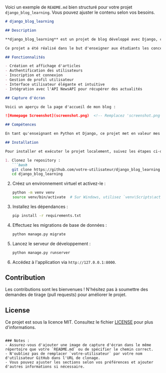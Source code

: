 Voici un exemple de `README.md` bien structuré pour votre projet `django_blog_learning`. Vous pouvez ajuster le contenu selon vos besoins.

```markdown
# django_blog_learning

## Description

**django_blog_learning** est un projet de blog développé avec Django, conçu spécifiquement pour des fins d'apprentissage. Ce projet permet de créer et d'afficher des articles dans un template élégant, tout en intégrant des fonctionnalités essentielles telles que l'authentification, l'enregistrement, la connexion et la gestion de profil.

Ce projet a été réalisé dans le but d'enseigner aux étudiants les concepts fondamentaux du développement web avec Django, tout en mettant en pratique leurs compétences en Python.

## Fonctionnalités

- Création et affichage d'articles
- Authentification des utilisateurs
- Inscription et connexion
- Gestion de profil utilisateur
- Interface utilisateur élégante et intuitive
- Intégration avec l'API NewsAPI pour récupérer des actualités

## Capture d'écran

Voici un aperçu de la page d'accueil de mon blog :

![Homepage Screenshot](screenshot.png)  <!-- Remplacez 'screenshot.png' par le nom de votre fichier d'image -->

## Compétences

En tant qu'enseignant en Python et Django, ce projet met en valeur mes compétences en développement web et en conception d'applications. Il sert également de ressource pédagogique pour mes étudiants, leur permettant d'apprendre à travers un projet pratique et engageant.

## Installation

Pour installer et exécuter le projet localement, suivez les étapes ci-dessous :

1. Clonez le repository :
   ```bash
   git clone https://github.com/votre-utilisateur/django_blog_learning.git
   cd django_blog_learning
   ```

2. Créez un environnement virtuel et activez-le :
   ```bash
   python -m venv venv
   source venv/bin/activate  # Sur Windows, utilisez `venv\Scripts\activate`
   ```

3. Installez les dépendances :
   ```bash
   pip install -r requirements.txt
   ```

4. Effectuez les migrations de base de données :
   ```bash
   python manage.py migrate
   ```

5. Lancez le serveur de développement :
   ```bash
   python manage.py runserver
   ```

6. Accédez à l'application via `http://127.0.0.1:8000`.

## Contribution

Les contributions sont les bienvenues ! N'hésitez pas à soumettre des demandes de tirage (pull requests) pour améliorer le projet.

## License

Ce projet est sous la licence MIT. Consultez le fichier [LICENSE](LICENSE) pour plus d'informations.
```

### Notes :
- Assurez-vous d'ajouter une image de capture d'écran dans le même répertoire que votre `README.md` ou de spécifier le chemin correct.
- N'oubliez pas de remplacer `votre-utilisateur` par votre nom d'utilisateur GitHub dans l'URL de clonage.
- Vous pouvez ajuster les sections selon vos préférences et ajouter d'autres informations si nécessaire.
